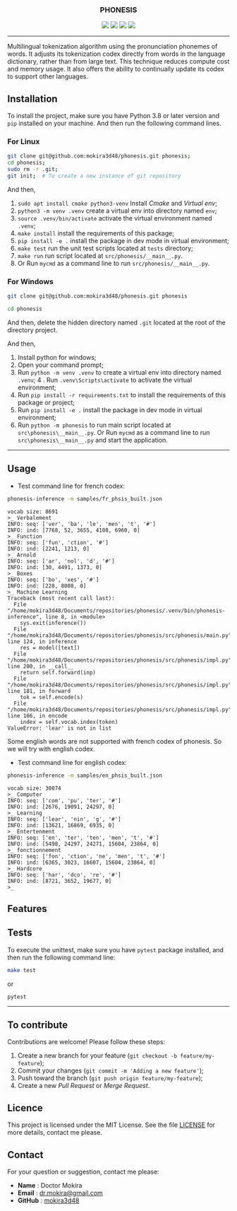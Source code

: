 <div align="center">

### PHONESIS

![](https://img.shields.io/badge/Python-3.8-blue)
![](https://img.shields.io/badge/LICENSE-MIT-%2300557f)
![](https://img.shields.io/badge/lastest-2025--06--06-green)
![](https://img.shields.io/badge/contact-dr.mokira%40gmail.com-blueviolet)


---

</div>

Multilingual tokenization algorithm using the pronunciation phonemes of words.
It adjusts its tokenization codex directly from words in the language dictionary,
rather than from large text. This technique reduces compute cost
and memory usage. It also offers the ability to continually update its codex
to support other languages.

<!--
#### Table of Contents
- [Installation](#installation)
  - [For Linux](#for-linux)
  - [For Windows](#for-windows)
- [Usage](#uage)
- [Features](#features)
- [Tests](#tests)
- [To contribute](#to-contribute)
- [Licence](#licence)
- [Contact](#contact)
-->


## Installation

To install the project, make sure you have Python 3.8 or later version
and `pip` installed on your machine. And then run the following command lines.

### For Linux

```bash
git clone git@github.com:mokira3d48/phonesis.git phonesis;
cd phonesis;
sudo rm -r .git;
git init;  # To create a new instance of git repository
```

And then,

1. `sudo apt install cmake python3-venv` Install *Cmake* and *Virtual env*;
2. `python3 -m venv .venv` create a virtual env into directory
named `env`;
3. `source .venv/bin/activate` activate the virtual environment named `.venv`;
4. `make install` install the requirements of this package;
5. `pip install -e .` install the package in dev mode in virtual environment;
6. `make test` run the unit test scripts located at `tests` directory;
7. `make run` run script located at `src/phonesis/__main__.py`.
8. Or Run `mycmd` as a command line to run `src/phonesis/__main__.py`.

### For Windows

```bash
git clone git@github.com:mokira3d48/phonesis.git phonesis
```

```bash
cd phonesis
```

And then, delete the hidden directory named `.git` located at the root
of the directory project.

And then,

1. Install python for windows;
2. Open your command prompt;
3. Run `python -m venv .venv` to create a virtual env into directory
named `.venv`;
4 . Run `.venv\Scripts\activate` to activate the virtual environment;
5. Run `pip install -r requirements.txt` to install the requirements
of this package or project;
6. Run `pip install -e .` install the package in dev mode in virtual
environment;
7. Run `python -m phonesis` to run main script located
at `src\phonesis\__main__.py`. Or Run `mycmd` as a command line
to run `src\phonesis\__main__.py` and start the application.


---

## Usage

- Test command line for french codex:

```bash
phonesis-inference -m samples/fr_phsis_built.json
```

```
vocab size: 8691
>_ Verbalement
INFO: seq: ['ver', 'ba', 'le', 'men', 't', '#']
INFO: ind: [7768, 52, 3655, 4108, 6960, 0]
>_ Function
INFO: seq: ['fun', 'ction', '#']
INFO: ind: [2241, 1213, 0]
>_ Arnold
INFO: seq: ['ar', 'nol', 'd', '#']
INFO: ind: [30, 4491, 1373, 0]
>_ Boxes
INFO: seq: ['bo', 'xes', '#']
INFO: ind: [228, 8008, 0]
>_ Machine Learning
Traceback (most recent call last):
  File "/home/mokira3d48/Documents/repositories/phonesis/.venv/bin/phonesis-inference", line 8, in <module>
    sys.exit(inference())
  File "/home/mokira3d48/Documents/repositories/phonesis/src/phonesis/main.py", line 124, in inference
    res = model([text])
  File "/home/mokira3d48/Documents/repositories/phonesis/src/phonesis/impl.py", line 200, in __call__
    return self.forward(inp)
  File "/home/mokira3d48/Documents/repositories/phonesis/src/phonesis/impl.py", line 181, in forward
    tok = self.encode(s)
  File "/home/mokira3d48/Documents/repositories/phonesis/src/phonesis/impl.py", line 166, in encode
    index = self.vocab.index(token)
ValueError: 'lear' is not in list
```

Some english words are not supported with french codex of phonesis.
So we will try with english codex.

- Test command line for english codex:

```bash
phonesis-inference -m samples/en_phsis_built.json
```

```
vocab size: 30074
>_ Computer
INFO: seq: ['com', 'pu', 'ter', '#']
INFO: ind: [2676, 19091, 24297, 0]
>_ Learning
INFO: seq: ['lear', 'nin', 'g', '#']
INFO: ind: [13621, 16869, 6935, 0]
>_ Entertenment
INFO: seq: ['en', 'ter', 'ten', 'men', 't', '#']
INFO: ind: [5498, 24297, 24271, 15604, 23864, 0]
>_ fonctionnement
INFO: seq: ['fon', 'ction', 'ne', 'men', 't', '#']
INFO: ind: [6365, 3023, 16607, 15604, 23864, 0]
>_ Hardcore
INFO: seq: ['har', 'dco', 're', '#']
INFO: ind: [8721, 3652, 19677, 0]
>_

```

## Features


## Tests

To execute the unittest, make sure you have `pytest` package installed,
and then run the following command line:

```bash
make test
```
or

```shell
pytest
```

---

## To contribute

Contributions are welcome! Please follow these steps:

1. Create a new branch for your feature (`git checkout -b feature/my-feature`);
2. Commit your changes (`git commit -m 'Adding a new feature'`);
3. Push toward the branch (`git push origin feature/my-feature`);
4. Create a new *Pull Request* or *Merge Request*.

## Licence

This project is licensed under the MIT License. See the file [LICENSE](LICENSE)
for more details, contact me please.

## Contact

For your question or suggestion, contact me please:

- **Name** : Doctor Mokira
- **Email** : dr.mokira@gmail.com
- **GitHub** : [mokira3d48](https://github.com/mokira3d48)
